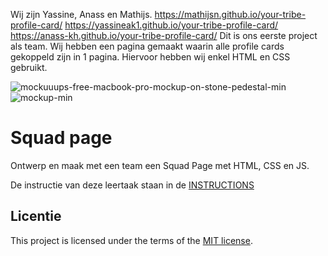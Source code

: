 
Wij zijn Yassine, Anass en Mathijs.
https://mathijsn.github.io/your-tribe-profile-card/
https://yassineak1.github.io/your-tribe-profile-card/
https://anass-kh.github.io/your-tribe-profile-card/
Dit is ons eerste project als team. Wij hebben een pagina gemaakt waarin alle profile cards gekoppeld zijn in 1 pagina. Hiervoor hebben wij enkel HTML en CSS gebruikt.

![mockuuups-free-macbook-pro-mockup-on-stone-pedestal-min](https://github.com/user-attachments/assets/0a86e560-70d8-4386-aafd-90abdfb86ddd)
![mockup-min](https://github.com/user-attachments/assets/62f3a884-6c56-4da5-8737-1f2ceea21520)



# Squad page

Ontwerp en maak met een team een Squad Page met HTML, CSS en JS.

De instructie van deze leertaak staan in de [INSTRUCTIONS](https://github.com/fdnd-task/your-tribe-squad-page/blob/main/docs/INSTRUCTIONS.md)

## Licentie

This project is licensed under the terms of the [MIT license](./LICENSE).
